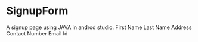 # SignupForm

A signup page using JAVA in androd studio.
First Name
Last Name
Address
Contact Number
Email Id
